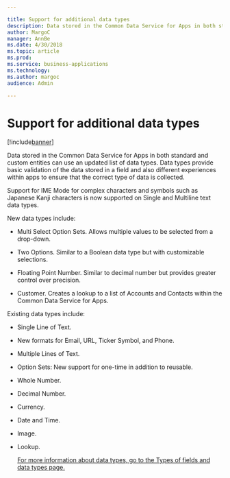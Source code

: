 ```yaml
---

title: Support for additional data types
description: Data stored in the Common Data Service for Apps in both standard and custom entities can use an updated list of data types.
author: MargoC
manager: AnnBe
ms.date: 4/30/2018
ms.topic: article
ms.prod: 
ms.service: business-applications
ms.technology: 
ms.author: margoc
audience: Admin

---
```

#  Support for additional data types




[!include[banner](../../../includes/banner.md)]

Data stored in the Common Data Service for Apps in both standard and custom
entities can use an updated list of data types. Data types provide basic
validation of the data stored in a field and also different experiences within
apps to ensure that the correct type of data is collected.

Support for IME Mode for complex characters and symbols such as Japanese Kanji
characters is now supported on Single and Multiline text data types.

New data types include:

-   Multi Select Option Sets. Allows multiple values to be selected from a
    drop-down.

-   Two Options. Similar to a Boolean data type but with customizable
    selections.

-   Floating Point Number. Similar to decimal number but provides greater
    control over precision.

-   Customer. Creates a lookup to a list of Accounts and Contacts within the
    Common Data Service for Apps.

Existing data types include:

-   Single Line of Text.

-   New formats for Email, URL, Ticker Symbol, and Phone.

-   Multiple Lines of Text.

-   Option Sets: New support for one-time in addition to reusable.

-   Whole Number.

-   Decimal Number.

-   Currency.

-   Date and Time.

-   Image.

-   Lookup.

    [For more information about data types, go to the Types of fields and data
    types
    page.](https://docs.microsoft.com/en-us/dynamics365/customer-engagement/customize/types-of-fields)
